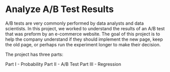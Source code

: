 # Analyze A/B Test Results

A/B tests are very commonly performed by data analysts and data scientists. In this project, we worked to understand the results of an A/B test that was preform by an e-commerce website. The goal of this project is to help the company understand if they should implement the new page, keep the old page, or perhaps run the experiment longer to make their decision.

The project has three parts:

Part I - Probability
Part II - A/B Test
Part III - Regression
